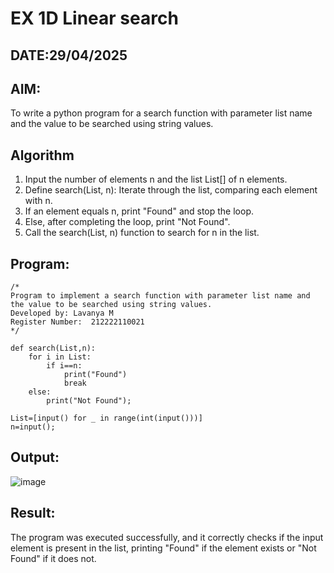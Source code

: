# EX 1D Linear search
## DATE:29/04/2025
## AIM:
To write a python program for a search function with parameter list name and the value to be searched using string values.



## Algorithm
1. Input the number of elements n and the list List[] of n elements.
2. Define search(List, n): Iterate through the list, comparing each element with n.
3. If an element equals n, print "Found" and stop the loop.
4. Else, after completing the loop, print "Not Found".
5. Call the search(List, n) function to search for n in the list.

## Program:
```
/*
Program to implement a search function with parameter list name and the value to be searched using string values.
Developed by: Lavanya M
Register Number:  212222110021
*/

def search(List,n):
    for i in List:
        if i==n:
            print("Found")
            break
    else:
        print("Not Found");

List=[input() for _ in range(int(input()))]
n=input();
```

## Output:

![image](https://github.com/user-attachments/assets/0436215c-15ed-4a88-8b35-f927cd1f053e)


## Result:
The program was executed successfully, and it correctly checks if the input element is present in the list, printing "Found" if the element exists or "Not Found" if it does not.
